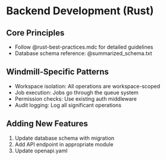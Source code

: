 # Backend Development (Rust)

## Core Principles

- Follow @rust-best-practices.mdc for detailed guidelines
- Database schema reference: @summarized_schema.txt

## Windmill-Specific Patterns

- Workspace isolation: All operations are workspace-scoped
- Job execution: Jobs go through the queue system
- Permission checks: Use existing auth middleware
- Audit logging: Log all significant operations

## Adding New Features

1. Update database schema with migration
2. Add API endpoint in appropriate module
3. Update openapi.yaml
